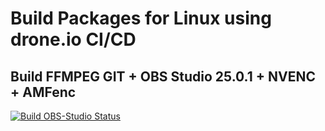 # Build Packages for Linux using drone.io CI/CD

## Build FFMPEG GIT + OBS Studio 25.0.1 + NVENC + AMFenc

[![Build OBS-Studio Status](https://cloud.drone.io/api/badges/jniltinho/packages/status.svg)](https://cloud.drone.io/jniltinho/packages)
